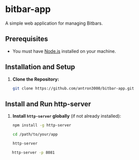 # bitbar-app

A simple web application for managing Bitbars.

## Prerequisites

- You must have [Node.js](https://nodejs.org/) installed on your machine.

## Installation and Setup

1. **Clone the Repository:**

   ```bash
   git clone https://github.com/antron3000/bitbar-app.git


## Install and Run http-server

1. **Install `http-server` globally** (if not already installed):

   ```bash
   npm install -g http-server
   ```
   ```bash
   cd /path/to/your/app
   ```
   ```bash
   http-server
   ```
```bash
   http-server -p 8081
```
